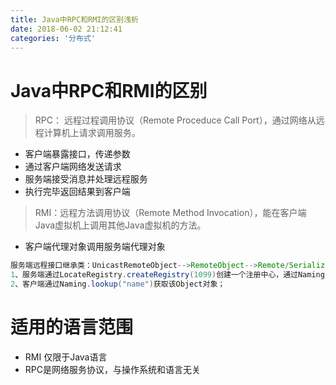 ```yaml
---
title: Java中RPC和RMI的区别浅析
date: 2018-06-02 21:12:41
categories: '分布式' 
---
```

# Java中RPC和RMI的区别

> RPC： 远程过程调用协议（Remote Proceduce Call Port），通过网络从远程计算机上请求调用服务。

* 客户端暴露接口，传递参数
* 通过客户端网络发送请求
* 服务端接受消息并处理远程服务
* 执行完毕返回结果到客户端

> RMI：远程方法调用协议（Remote Method Invocation），能在客户端Java虚拟机上调用其他Java虚拟机的方法。

<!-- more -->

* 客户端代理对象调用服务端代理对象

```java
服务端远程接口继承类：UnicastRemoteObject-->RemoteObject-->Remote/Serializable
1、服务端通过LocateRegistry.createRegistry(1099)创建一个注册中心，通过Naming.rebind("name", object)映射远程对象的引用；
2、客户端通过Naming.lookup("name")获取该Object对象；
```



#  适用的语言范围

* RMI 仅限于Java语言
* RPC是网络服务协议，与操作系统和语言无关

